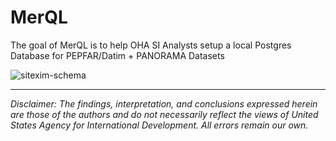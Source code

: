 
# MerQL

<!-- badges: start -->
<!-- badges: end -->

The goal of MerQL is to help OHA SI Analysts setup a local Postgres Database for PEPFAR/Datim + PANORAMA Datasets 

![sitexim-schema](https://user-images.githubusercontent.com/3952707/178600272-24b14d09-67a7-4f6b-814f-7398ed4d33f1.PNG)


---

*Disclaimer: The findings, interpretation, and conclusions expressed herein are those of the authors and do not necessarily reflect the views of United States Agency for International Development. All errors remain our own.*

